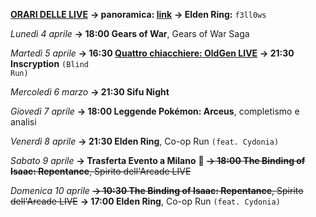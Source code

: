 <b><u>ORARI DELLE LIVE</u></b>
<b>→ panoramica: <a href="https://trello.com/b/iKwdSGf3/sabaku">link</a></b>
<b>→ Elden Ring:</b> <code>f3ll0ws</code>

<i>Lunedì 4 aprile</i>
<b>→ 18:00 Gears of War</b>, Gears of War Saga

<i>Martedì 5 aprile </i>
<b>→ 16:30 <a href="https://www.twitch.tv/oldgenproject">Quattro chiacchiere: OldGen LIVE</a></b>
<b>→ 21:30 Inscryption</b> <code>(Blind Run)</code>

<i>Mercoledì 6 marzo</i>
<b>→ 21:30 Sifu Night</b>

<i>Giovedì 7 aprile</i>
<b>→ 18:00 Leggende Pokémon: Arceus</b>, completismo e analisi

<i>Venerdì 8 aprile</i>
<b>→ 21:30 Elden Ring</b>, Co-op Run <code>(feat. Cydonia)</code>

<i>Sabato 9 aprile</i>
<b>→ Trasferta Evento a Milano</b> 🛫
<s><b>→ 18:00 The Binding of Isaac: Repentance</b>, Spirito dell'Arcade LIVE</s>

<i>Domenica 10 aprile</i>
<s><b>→ 10:30 The Binding of Isaac: Repentance</b>, Spirito dell'Arcade LIVE</s>
<b>→ 17:00 Elden Ring</b>, Co-op Run <code>(feat. Cydonia)</code>
